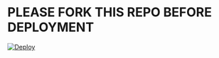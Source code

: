 # PLEASE FORK THIS REPO BEFORE DEPLOYMENT 
 [![Deploy](https://www.herokucdn.com/deploy/button.svg)](https://github.com/H3492/whatsapp-raganork)
